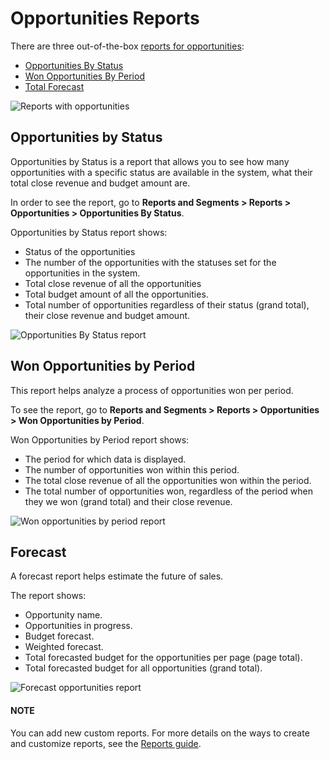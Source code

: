 <a id="user-guide-opportunities-reports"></a>

<a id="user-guide-opportunities-reports-intro"></a>

# Opportunities Reports

There are three out-of-the-box [reports for opportunities](#user-guide-opportunities-reports):

* [Opportunities By Status](#user-guide-opportunities-reports-opportunities-by-status)
* [Won Opportunities By Period](#user-guide-opportunities-reports-won-opportunities-by-period)
* [Total Forecast](#user-guide-opportunities-reports-forecast)

![Reports with opportunities](user/img/sales/opportunities/reports.jpg)

<a id="user-guide-opportunities-reports-opportunities-by-status"></a>

## Opportunities by Status

Opportunities by Status is a report that allows you to see how many opportunities with a specific status are available in the system, what their total close revenue and budget amount are.

In order to see the report, go to **Reports and Segments > Reports > Opportunities > Opportunities By Status**.

Opportunities by Status report shows:

- Status of the opportunities
- The number of the opportunities with the statuses set for the opportunities in the system.
- Total close revenue of all the opportunities
- Total budget amount of all the opportunities.
- Total number of opportunities regardless of their status (grand total), their close revenue and budget amount.

![Opportunities By Status report](user/img/sales/opportunities/opportunities_by_status.png)

<a id="user-guide-opportunities-reports-won-opportunities-by-period"></a>

## Won Opportunities by Period

This report helps analyze a process of opportunities won per period.

To see the report, go to **Reports and Segments > Reports > Opportunities > Won Opportunities by Period**.

Won Opportunities by Period report shows:

- The period for which data is displayed.
- The number of opportunities won within this period.
- The total close revenue of all the opportunities won within the period.
- The total number of opportunities won, regardless of the period when they we won (grand total) and their close revenue.

![Won opportunities by period report](user/img/sales/opportunities/won_opp_by_period.png)

<a id="user-guide-opportunities-reports-forecast"></a>

## Forecast

A forecast report helps estimate the future of sales.

The report shows:

- Opportunity name.
- Opportunities in progress.
- Budget forecast.
- Weighted forecast.
- Total forecasted budget for the opportunities per page (page total).
- Total forecasted budget for all opportunities (grand total).

![Forecast opportunities report](user/img/sales/opportunities/forecast.png)

#### NOTE
You can add new custom reports. For more details on the ways to create and customize reports, see the [Reports guide](index.md#user-guide-reports).

